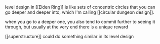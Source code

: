 level design in [[Elden Ring]] is like sets of concentric circles that you can go deeper and deeper into, which I'm calling [[circular dungeon design]].

when you go to a deeper one, you also tend to commit further to seeing it through, but usually at the very end there is a unique reward

[[superstructure]] could do something similar in its level design